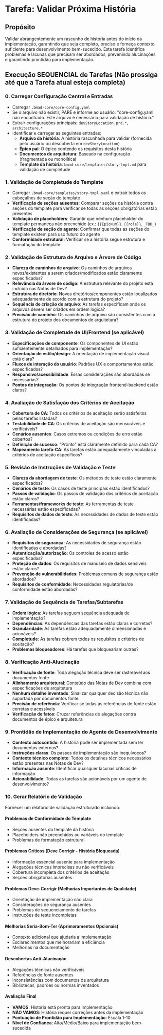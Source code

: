 <!-- Desenvolvido por BMAD™ Core -->

# Tarefa: Validar Próxima História

## Propósito

Validar abrangentemente um rascunho de história antes do início da implementação, garantindo que seja completo, preciso e forneça contexto suficiente para desenvolvimento bem-sucedido. Esta tarefa identifica problemas e lacunas que precisam ser abordados, prevenindo alucinações e garantindo prontidão para implementação.

## Execução SEQUENCIAL de Tarefas (Não prossiga até que a Tarefa atual esteja completa)

### 0. Carregar Configuração Central e Entradas

- Carregar `.bmad-core/core-config.yaml`
- Se o arquivo não existir, PARE e informe ao usuário: "core-config.yaml não encontrado. Este arquivo é necessário para validação de história."
- Extrair configurações principais: `devStoryLocation`, `prd.*`, `architecture.*`
- Identificar e carregar as seguintes entradas:
  - **Arquivo da história**: A história rascunhada para validar (fornecida pelo usuário ou descoberta em `devStoryLocation`)
  - **Épico pai**: O épico contendo os requisitos desta história
  - **Documentos de arquitetura**: Baseado na configuração (fragmentada ou monolítica)
  - **Template da história**: `bmad-core/templates/story-tmpl.md` para validação de completude

### 1. Validação de Completude do Template

- Carregar `.bmad-core/templates/story-tmpl.yaml` e extrair todos os cabeçalhos de seção do template
- **Verificação de seções ausentes**: Comparar seções da história contra seções do template para verificar se todas as seções obrigatórias estão presentes
- **Validação de placeholders**: Garantir que nenhum placeholder do template permaneça não preenchido (ex.: `{{EpicNum}}`, `{{role}}`, `_TBD_`)
- **Verificação de seção do agente**: Confirmar que todas as seções do template existem para uso futuro do agente
- **Conformidade estrutural**: Verificar se a história segue estrutura e formatação do template

### 2. Validação de Estrutura de Arquivo e Árvore de Código

- **Clareza de caminhos de arquivo**: Os caminhos de arquivos novos/existentes a serem criados/modificados estão claramente especificados?
- **Relevância da árvore de código**: A estrutura relevante do projeto está incluída nas Notas de Dev?
- **Estrutura de diretório**: Novos diretórios/componentes estão localizados adequadamente de acordo com a estrutura do projeto?
- **Sequência de criação de arquivo**: As tarefas especificam onde os arquivos devem ser criados em ordem lógica?
- **Precisão de caminho**: Os caminhos de arquivo são consistentes com a estrutura do projeto dos documentos de arquitetura?

### 3. Validação de Completude de UI/Frontend (se aplicável)

- **Especificações de componente**: Os componentes de UI estão suficientemente detalhados para implementação?
- **Orientação de estilo/design**: A orientação de implementação visual está clara?
- **Fluxos de interação do usuário**: Padrões UX e comportamentos estão especificados?
- **Responsivo/acessibilidade**: Essas considerações são abordadas se necessárias?
- **Pontos de integração**: Os pontos de integração frontend-backend estão claros?

### 4. Avaliação de Satisfação dos Critérios de Aceitação

- **Cobertura de CA**: Todos os critérios de aceitação serão satisfeitos pelas tarefas listadas?
- **Testabilidade de CA**: Os critérios de aceitação são mensuráveis e verificáveis?
- **Cenários ausentes**: Casos extremos ou condições de erro estão cobertos?
- **Definição de sucesso**: "Pronto" está claramente definido para cada CA?
- **Mapeamento tarefa-CA**: As tarefas estão adequadamente vinculadas a critérios de aceitação específicos?

### 5. Revisão de Instruções de Validação e Teste

- **Clareza da abordagem de teste**: Os métodos de teste estão claramente especificados?
- **Cenários de teste**: Os casos de teste principais estão identificados?
- **Passos de validação**: Os passos de validação dos critérios de aceitação estão claros?
- **Ferramentas/frameworks de teste**: As ferramentas de teste necessárias estão especificadas?
- **Requisitos de dados de teste**: As necessidades de dados de teste estão identificadas?

### 6. Avaliação de Considerações de Segurança (se aplicável)

- **Requisitos de segurança**: As necessidades de segurança estão identificadas e abordadas?
- **Autenticação/autorização**: Os controles de acesso estão especificados?
- **Proteção de dados**: Os requisitos de manuseio de dados sensíveis estão claros?
- **Prevenção de vulnerabilidades**: Problemas comuns de segurança estão abordados?
- **Requisitos de conformidade**: Necessidades regulatórias/de conformidade estão abordadas?

### 7. Validação de Sequência de Tarefas/Subtarefas

- **Ordem lógica**: As tarefas seguem sequência adequada de implementação?
- **Dependências**: As dependências das tarefas estão claras e corretas?
- **Granularidade**: As tarefas estão adequadamente dimensionadas e acionáveis?
- **Completude**: As tarefas cobrem todos os requisitos e critérios de aceitação?
- **Problemas bloqueadores**: Há tarefas que bloqueariam outras?

### 8. Verificação Anti-Alucinação

- **Verificação de fonte**: Toda alegação técnica deve ser rastreável aos documentos fonte
- **Alinhamento arquitetural**: Conteúdo das Notas de Dev combina com especificações de arquitetura
- **Nenhum detalhe inventado**: Sinalizar qualquer decisão técnica não suportada por documentos fonte
- **Precisão de referência**: Verificar se todas as referências de fonte estão corretas e acessíveis
- **Verificação de fatos**: Cruzar referências de alegações contra documentos de épico e arquitetura

### 9. Prontidão de Implementação do Agente de Desenvolvimento

- **Contexto autocontido**: A história pode ser implementada sem ler documentos externos?
- **Instruções claras**: Os passos de implementação são inequívocos?
- **Contexto técnico completo**: Todos os detalhes técnicos necessários estão presentes nas Notas de Dev?
- **Informação ausente**: Identificar quaisquer lacunas críticas de informação
- **Acionabilidade**: Todas as tarefas são acionáveis por um agente de desenvolvimento?

### 10. Gerar Relatório de Validação

Fornecer um relatório de validação estruturado incluindo:

#### Problemas de Conformidade do Template

- Seções ausentes do template da história
- Placeholders não preenchidos ou variáveis do template
- Problemas de formatação estrutural

#### Problemas Críticos (Deve Corrigir - História Bloqueada)

- Informação essencial ausente para implementação
- Alegações técnicas imprecisas ou não verificáveis
- Cobertura incompleta dos critérios de aceitação
- Seções obrigatórias ausentes

#### Problemas Deve-Corrigir (Melhorias Importantes de Qualidade)

- Orientação de implementação não clara
- Considerações de segurança ausentes
- Problemas de sequenciamento de tarefas
- Instruções de teste incompletas

#### Melhorias Seria-Bom-Ter (Aprimoramentos Opcionais)

- Contexto adicional que ajudaria a implementação
- Esclarecimentos que melhorariam a eficiência
- Melhorias na documentação

#### Descobertas Anti-Alucinação

- Alegações técnicas não verificáveis
- Referências de fonte ausentes
- Inconsistências com documentos de arquitetura
- Bibliotecas, padrões ou normas inventados

#### Avaliação Final

- **VAMOS**: História está pronta para implementação
- **NÃO VAMOS**: História requer correções antes da implementação
- **Pontuação de Prontidão para Implementação**: Escala 1-10
- **Nível de Confiança**: Alto/Médio/Baixo para implementação bem-sucedida